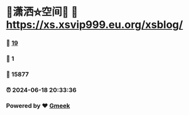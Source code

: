 # 🤠潇洒⛤空间🤠 :link: https://xs.xsvip999.eu.org/xsblog/ 
### :page_facing_up: [19](https://xs.xsvip999.eu.org/xsblog//tag.html) 
### :speech_balloon: 1 
### :hibiscus: 15877 
### :alarm_clock: 2024-06-18 20:33:36 
### Powered by :heart: [Gmeek](https://github.com/Meekdai/Gmeek)
